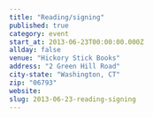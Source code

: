 ```yaml
---
title: "Reading/signing"
published: true
category: event
start_at: 2013-06-23T00:00:00.000Z
allday: false
venue: "Hickory Stick Books"
address: "2 Green Hill Road"
city-state: "Washington, CT"
zip: "06793"
website:
slug: 2013-06-23-reading-signing
---
```


